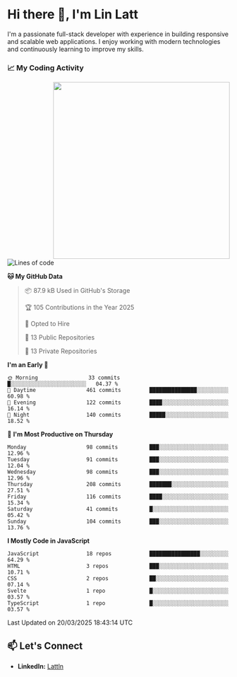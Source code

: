 # Hi there 👋, I'm Lin Latt

I'm a passionate full-stack developer with experience in building responsive and scalable web applications. I enjoy working with modern technologies and continuously learning to improve my skills.

### 📈 My Coding Activity 
<img src="https://github.com/user-attachments/assets/6cec4854-3eec-4600-9120-9be1d3cb2bfe"  width="400px" align="right">

<!--START_SECTION:waka-->
![Lines of code](https://img.shields.io/badge/From%20Hello%20World%20I%27ve%20Written-369.6%20thousand%20lines%20of%20code-blue)

**🐱 My GitHub Data** 

> 📦 87.9 kB Used in GitHub's Storage 
 > 
> 🏆 105 Contributions in the Year 2025
 > 
> 💼 Opted to Hire
 > 
> 📜 13 Public Repositories 
 > 
> 🔑 13 Private Repositories 
 > 
**I'm an Early 🐤** 

```text
🌞 Morning                33 commits          █░░░░░░░░░░░░░░░░░░░░░░░░   04.37 % 
🌆 Daytime                461 commits         ███████████████░░░░░░░░░░   60.98 % 
🌃 Evening                122 commits         ████░░░░░░░░░░░░░░░░░░░░░   16.14 % 
🌙 Night                  140 commits         █████░░░░░░░░░░░░░░░░░░░░   18.52 % 
```
📅 **I'm Most Productive on Thursday** 

```text
Monday                   98 commits          ███░░░░░░░░░░░░░░░░░░░░░░   12.96 % 
Tuesday                  91 commits          ███░░░░░░░░░░░░░░░░░░░░░░   12.04 % 
Wednesday                98 commits          ███░░░░░░░░░░░░░░░░░░░░░░   12.96 % 
Thursday                 208 commits         ███████░░░░░░░░░░░░░░░░░░   27.51 % 
Friday                   116 commits         ████░░░░░░░░░░░░░░░░░░░░░   15.34 % 
Saturday                 41 commits          █░░░░░░░░░░░░░░░░░░░░░░░░   05.42 % 
Sunday                   104 commits         ███░░░░░░░░░░░░░░░░░░░░░░   13.76 % 
```


**I Mostly Code in JavaScript** 

```text
JavaScript               18 repos            ████████████████░░░░░░░░░   64.29 % 
HTML                     3 repos             ███░░░░░░░░░░░░░░░░░░░░░░   10.71 % 
CSS                      2 repos             ██░░░░░░░░░░░░░░░░░░░░░░░   07.14 % 
Svelte                   1 repo              █░░░░░░░░░░░░░░░░░░░░░░░░   03.57 % 
TypeScript               1 repo              █░░░░░░░░░░░░░░░░░░░░░░░░   03.57 % 
```




 Last Updated on 20/03/2025 18:43:14 UTC
<!--END_SECTION:waka-->

## 📫 Let's Connect

- **LinkedIn:** [Lattln](https://linkedin.com/in/lin-latt)
<!-- - **Portfolio:** [Your Portfolio](https://yourportfolio.com) -->
